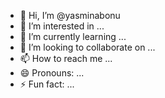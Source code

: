 - 👋 Hi, I’m @yasminabonu
- 👀 I’m interested in ...
- 🌱 I’m currently learning ...
- 💞️ I’m looking to collaborate on ...
- 📫 How to reach me ...
- 😄 Pronouns: ...
- ⚡ Fun fact: ...

<!---
yasminabonu/yasminabonu is a ✨ special ✨ repository because its `README.md` (this file) appears on your GitHub profile.
You can click the Preview link to take a look at your changes.
--->
